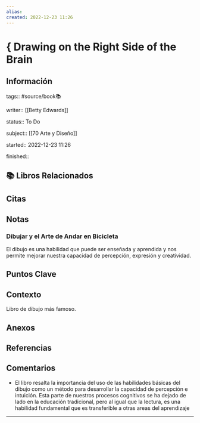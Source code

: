 ```yaml
---
alias: 
created: 2022-12-23 11:26
---
```

# { Drawing on the Right Side of the Brain
## Información
tags:: #source/book📚 

writer:: [[Betty Edwards]]

status:: To Do

subject:: [[70 Arte y Diseño]]

started:: 2022-12-23 11:26

finished::

## 📚 Libros Relacionados

## Citas

## Notas
### Dibujar y el Arte de Andar en Bicicleta
El dibujo es una habilidad que puede ser enseñada y aprendida y nos permite mejorar nuestra capacidad de percepción, expresión y creatividad.

## Puntos Clave

## Contexto
Libro de dibujo más famoso.

## Anexos

## Referencias

## Comentarios
- El libro resalta la importancia del uso de las habilidades básicas del dibujo como un método para desarrollar la capacidad de percepción e intuición. Esta parte de nuestros procesos cognitivos se ha dejado de lado en la educación tradicional, pero al igual que la lectura, es una habilidad fundamental que es transferible a otras areas del aprendizaje
___

